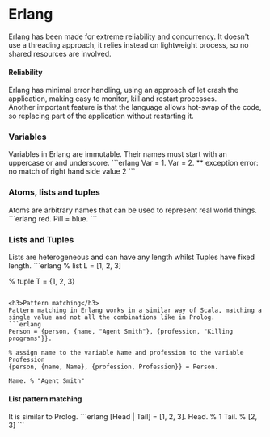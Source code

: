 <h1>Erlang</h1>
Erlang has been made for extreme reliability and concurrency. It doesn't use a threading approach, it relies instead on lightweight process, so no shared resources are involved.

<h4>Reliability</h4>
Erlang has minimal error handling, using an approach of let crash the application, making easy to monitor, kill and restart processes.<br>
Another important feature is that the language allows hot-swap of the code, so replacing part of the application without restarting it.

<h3>Variables</h3>
Variables in Erlang are immutable. Their names must start with an uppercase or and underscore.
```erlang
Var = 1.
Var = 2.
** exception error: no match of right hand side value 2
```

<h3>Atoms, lists and tuples</h3>
Atoms are arbitrary names that can be used to represent real world things.
```erlang
red.
Pill = blue.
```
<h3>Lists and Tuples</h3>
Lists are heterogeneous and can have any length whilst Tuples have fixed length.
```erlang
% list
L = [1, 2, 3]

% tuple
T = {1, 2, 3}
```

<h3>Pattern matching</h3>
Pattern matching in Erlang works in a similar way of Scala, matching a single value and not all the combinations like in Prolog.
```erlang
Person = {person, {name, "Agent Smith"}, {profession, "Killing programs"}}.

% assign name to the variable Name and profession to the variable Profession
{person, {name, Name}, {profession, Profession}} = Person.

Name. % "Agent Smith"
```
<h4>List pattern matching</h4>
It is similar to Prolog.
```erlang
[Head | Tail] = [1, 2, 3].
Head. % 1
Tail. % [2, 3]
```
